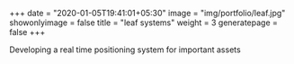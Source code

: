+++
date = "2020-01-05T19:41:01+05:30"
image = "img/portfolio/leaf.jpg"
showonlyimage = false
title = "leaf systems"
weight = 3
generatepage = false
+++

Developing a real time positioning system for important assets

